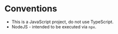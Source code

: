 # Conventions

- This is a JavaScript project, do not use TypeScript.
- NodeJS - intended to be executed via `npx`.
 
